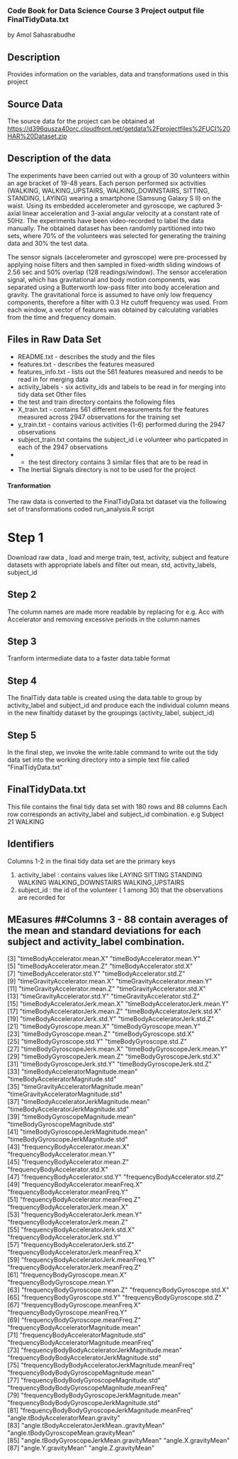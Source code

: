 ### Code Book for Data Science Course 3 Project output file FinalTidyData.txt ##
by Amol Sahasrabudhe

## Description ##
Provides information on the variables, data and transformations used in this project

## Source Data ##
The source data for the project can be obtained at https://d396qusza40orc.cloudfront.net/getdata%2Fprojectfiles%2FUCI%20HAR%20Dataset.zip

## Description of the data ##

The experiments have been carried out with a group of 30 volunteers within an age bracket of 19-48 years. Each person performed six activities (WALKING, WALKING_UPSTAIRS, WALKING_DOWNSTAIRS, SITTING, STANDING, LAYING) wearing a smartphone (Samsung Galaxy S II) on the waist. Using its embedded accelerometer and gyroscope, we captured 3-axial linear acceleration and 3-axial angular velocity at a constant rate of 50Hz. The experiments have been video-recorded to label the data manually. The obtained dataset has been randomly partitioned into two sets, where 70% of the volunteers was selected for generating the training data and 30% the test data. 

The sensor signals (accelerometer and gyroscope) were pre-processed by applying noise filters and then sampled in fixed-width sliding windows of 2.56 sec and 50% overlap (128 readings/window). The sensor acceleration signal, which has gravitational and body motion components, was separated using a Butterworth low-pass filter into body acceleration and gravity. The gravitational force is assumed to have only low frequency components, therefore a filter with 0.3 Hz cutoff frequency was used. From each window, a vector of features was obtained by calculating variables from the time and frequency domain.

## Files in Raw Data Set ##
 - README.txt  - describes the study and the files
 - features.txt - describes the features measured
 - features_info.txt - lists out the 561 features measured and needs to be read in for merging data
 - activity_labels - six activity_ids and labels to be read in for merging into tidy data set
 Other files
  - the test and train directory contains the following files
  - X_train.txt - contains 561 different measurements for the features measured across 2947 observations for the training set
  - y_train.txt - contains various activities (1-6) performed during the 2947 observations
  - subject_train.txt contains the subject_id i.e volunteer who particpated in each of the 2947 observations
  - * the test directory contains 3 similar files that are to be read in
  - The Inertial Signals directory is not to be used for the project
  
  

#### Tranformation ####

The raw data is converted to the FinalTidyData.txt dataset via the following set of transformations coded run_analysis.R script

# Step 1 ##
Download raw data , load and merge train, test, activity, subject and feature datasets with appropriate labels and filter out mean, std, activity_labels, subject_id

## Step 2 ##
The column names are made more readable by replacing for e.g. Acc with Accelerator and removing excessive periods in the column names

## Step 3 ##
Tranform intermediate data to a faster data.table format

## Step 4 ##
The finalTidy data table is created using the data.table to group by activity_label and subject_id and produce each the individual column means in the new finaltidy dataset by the groupings (activity_label, subject_id)
## Step 5 ##
In the final step, we invoke the write.table command to write out the tidy data set into the working directory into a simple text file called "FinalTidyData.txt"

## FinalTidyData.txt ##
This file contains the final tidy data set with 180 rows and 88 columns
Each row corresponds an activity_label and subject_id combination. e.g Subject 21 WALKING

## Identifiers ## 
Columns 1-2  in the final tidy data set are the primary keys
1. activity_label : contains values like LAYING SITTING STANDING WALKING WALKING_DOWNSTAIRS WALKING_UPSTAIRS
2. subject_id : the id of the volunteer ( 1 among 30) that the observations are recorded for

## MEasures ##Columns 3 - 88 contain averages of the mean and standard deviations for each subject and activity_label combination.
 [3] "timeBodyAccelerator.mean.X"                         "timeBodyAccelerator.mean.Y"                        
 [5] "timeBodyAccelerator.mean.Z"                         "timeBodyAccelerator.std.X"                         
 [7] "timeBodyAccelerator.std.Y"                          "timeBodyAccelerator.std.Z"                         
 [9] "timeGravityAccelerator.mean.X"                      "timeGravityAccelerator.mean.Y"                     
[11] "timeGravityAccelerator.mean.Z"                      "timeGravityAccelerator.std.X"                      
[13] "timeGravityAccelerator.std.Y"                       "timeGravityAccelerator.std.Z"                      
[15] "timeBodyAcceleratorJerk.mean.X"                     "timeBodyAcceleratorJerk.mean.Y"                    
[17] "timeBodyAcceleratorJerk.mean.Z"                     "timeBodyAcceleratorJerk.std.X"                     
[19] "timeBodyAcceleratorJerk.std.Y"                      "timeBodyAcceleratorJerk.std.Z"                     
[21] "timeBodyGyroscope.mean.X"                           "timeBodyGyroscope.mean.Y"                          
[23] "timeBodyGyroscope.mean.Z"                           "timeBodyGyroscope.std.X"                           
[25] "timeBodyGyroscope.std.Y"                            "timeBodyGyroscope.std.Z"                           
[27] "timeBodyGyroscopeJerk.mean.X"                       "timeBodyGyroscopeJerk.mean.Y"                      
[29] "timeBodyGyroscopeJerk.mean.Z"                       "timeBodyGyroscopeJerk.std.X"                       
[31] "timeBodyGyroscopeJerk.std.Y"                        "timeBodyGyroscopeJerk.std.Z"                       
[33] "timeBodyAcceleratorMagnitude.mean"                  "timeBodyAcceleratorMagnitude.std"                  
[35] "timeGravityAcceleratorMagnitude.mean"               "timeGravityAcceleratorMagnitude.std"               
[37] "timeBodyAcceleratorJerkMagnitude.mean"              "timeBodyAcceleratorJerkMagnitude.std"              
[39] "timeBodyGyroscopeMagnitude.mean"                    "timeBodyGyroscopeMagnitude.std"                    
[41] "timeBodyGyroscopeJerkMagnitude.mean"                "timeBodyGyroscopeJerkMagnitude.std"                
[43] "frequencyBodyAccelerator.mean.X"                    "frequencyBodyAccelerator.mean.Y"                   
[45] "frequencyBodyAccelerator.mean.Z"                    "frequencyBodyAccelerator.std.X"                    
[47] "frequencyBodyAccelerator.std.Y"                     "frequencyBodyAccelerator.std.Z"                    
[49] "frequencyBodyAccelerator.meanFreq.X"                "frequencyBodyAccelerator.meanFreq.Y"               
[51] "frequencyBodyAccelerator.meanFreq.Z"                "frequencyBodyAcceleratorJerk.mean.X"               
[53] "frequencyBodyAcceleratorJerk.mean.Y"                "frequencyBodyAcceleratorJerk.mean.Z"               
[55] "frequencyBodyAcceleratorJerk.std.X"                 "frequencyBodyAcceleratorJerk.std.Y"                
[57] "frequencyBodyAcceleratorJerk.std.Z"                 "frequencyBodyAcceleratorJerk.meanFreq.X"           
[59] "frequencyBodyAcceleratorJerk.meanFreq.Y"            "frequencyBodyAcceleratorJerk.meanFreq.Z"           
[61] "frequencyBodyGyroscope.mean.X"                      "frequencyBodyGyroscope.mean.Y"                     
[63] "frequencyBodyGyroscope.mean.Z"                      "frequencyBodyGyroscope.std.X"                      
[65] "frequencyBodyGyroscope.std.Y"                       "frequencyBodyGyroscope.std.Z"                      
[67] "frequencyBodyGyroscope.meanFreq.X"                  "frequencyBodyGyroscope.meanFreq.Y"                 
[69] "frequencyBodyGyroscope.meanFreq.Z"                  "frequencyBodyAcceleratorMagnitude.mean"            
[71] "frequencyBodyAcceleratorMagnitude.std"              "frequencyBodyAcceleratorMagnitude.meanFreq"        
[73] "frequencyBodyBodyAcceleratorJerkMagnitude.mean"     "frequencyBodyBodyAcceleratorJerkMagnitude.std"     
[75] "frequencyBodyBodyAcceleratorJerkMagnitude.meanFreq" "frequencyBodyBodyGyroscopeMagnitude.mean"          
[77] "frequencyBodyBodyGyroscopeMagnitude.std"            "frequencyBodyBodyGyroscopeMagnitude.meanFreq"      
[79] "frequencyBodyBodyGyroscopeJerkMagnitude.mean"       "frequencyBodyBodyGyroscopeJerkMagnitude.std"       
[81] "frequencyBodyBodyGyroscopeJerkMagnitude.meanFreq"   "angle.tBodyAcceleratorMean.gravity"                
[83] "angle.tBodyAcceleratorJerkMean..gravityMean"        "angle.tBodyGyroscopeMean.gravityMean"              
[85] "angle.tBodyGyroscopeJerkMean.gravityMean"           "angle.X.gravityMean"                               
[87] "angle.Y.gravityMean"                                "angle.Z.gravityMean" 

